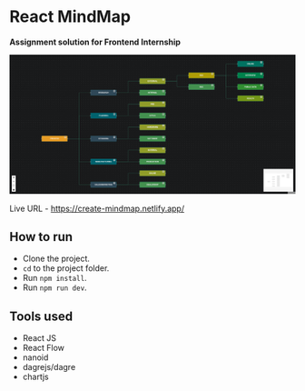 # React MindMap

**Assignment solution for Frontend Internship**

![ScreenShot](image.png)

Live URL - https://create-mindmap.netlify.app/

## How to run

- Clone the project.
- `cd` to the project folder.
- Run `npm install`.
- Run `npm run dev`.

## Tools used

- React JS
- React Flow
- nanoid
- dagrejs/dagre
- chartjs
